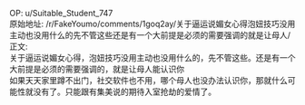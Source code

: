 
OP: u/Suitable_Student_747  
原始地址: /r/FakeYoumo/comments/1goq2ay/关于逼运说媚女心得泡妞技巧没用主动也没用什么的先不管这些还是有一个大前提是必须的需要强调的就是让母人/  
正文:  
关于逼运说媚女心得，泡妞技巧没用主动也没用什么的，先不管这些。还是有一个大前提是必须的需要强调的，就是让母人能认识你  
如果天天家里蹲不出门，社交软件也不用，哪个母人也没办法认识你，那就什么可能性就没有了。只能跟有集美说的期待入室抢劫的爱情了。
